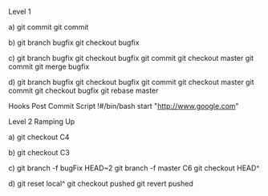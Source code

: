 Level 1

a)
git commit
git commit

b)
git branch bugfix
git checkout bugfix

c)
git branch bugfix
git checkout bugfix
git commit
git checkout master
git commit
git merge bugfix

d)
git branch bugfix
git checkout bugfix
git commit
git checkout master
git commit
git checkout bugfix
git rebase master


Hooks
Post Commit Script
!#/bin/bash
start "http://www.google.com"

Level 2 Ramping Up

a)
git checkout C4

b)
git checkout C3

c)
git branch -f bugFix HEAD~2
git branch -f master C6
git checkout HEAD^

d)
git reset local^
git checkout pushed
git revert pushed	